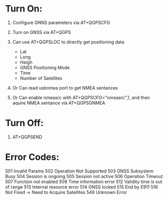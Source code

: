 # Turn On:

1. Configure GNNS parameters via AT+QGPSCFG

2. Turn on GNSS via AT+QGPS

3. Can use AT+QGPSLOC to directly get positioning data
	- Lat
	- Long
	- Heigh
	- GNSS Positioning Mode
	- Time
	- Number of Satellites

4. Or Can read usbnmea port to get NMEA sentances

5. Or Can enable nmeasrc with AT+QGPSCFG="nmeasrc",1, and then aquire NMEA sentance via AT+QGPSGNMEA


# Turn Off:

1. AT+QGPSEND


# Error Codes:
501 	Invalid Params
502	Operation Not Supported
503	GNSS Subsystem Busy
504 	Session is ongoing
505	Session not active
506 	Operation Timeout
507	Function not enabled
508	Time information error
512	Validity time is out of range
513	Internal resource error
514	GNSS locked
515	End by E911
516	Not Fixed -> Need to Acquire Satellites
549	Unknown Error
